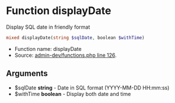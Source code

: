 Function displayDate
===========================

Display SQL date in friendly format



```php
mixed displayDate(string $sqlDate, boolean $withTime)
```

* Function name: displayDate
* Source: [admin-dev/functions.php line 126](https://github.com/PrestaShop/PrestaShop/blob/1.6.0.5/admin-dev/functions.php#L126).

Arguments
---------

* $sqlDate **string** - Date in SQL format (YYYY-MM-DD HH:mm:ss)
* $withTime **boolean** - Display both date and time

